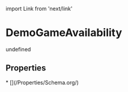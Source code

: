 import Link from 'next/link'
# DemoGameAvailability

undefined

## Properties

<Grid>
* [](/Properties/Schema.org/)

</Grid>

